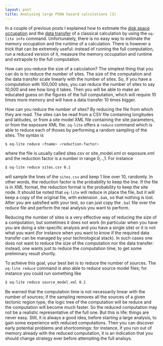 ```yaml
---
layout: post
title: Analyzing large PSHA hazard calculations (3)
---
```


In a couple of previous posts I explained how
to estimate the [disk space occupation](/2015/06/17/)
and the [data transfer]() of a classical calculation
by using the `oq-lito info` command. Unfortunately,
there is no easy way to estimate the memory occupation
and the runtime of a calculation. There is however a
trick that can be extremely useful: instead of running
the full computation, run a reduced version of it, measure
the memory occupation and runtime and extrapole to the
full computation.

How can you reduce the size of a calculation? The simplest
thing that you can do is to reduce the number of sites.
The size of the computation and the data transfer scale
linearly with the number of sites. So, if you have a
computation with 100,000 sites, you can reduce the
number of sites to say 10,000 and see how long it takes.
Then you will be able to make an educated guess on the figures
of the full computation, which will require 10 times more memory
and will have a data transfer 10 times bigger.

How can you reduce the number of sites? By reducing the file
from which they are read. The sites can be read from a CSV
file containing longitudes and latitudes, or from a site model
XML file containing the site parameters, or from the exposure
XML file. `oq-lite` offers a `reduce` command which is able
to reduce each of thoses by performing a random sampling of
the sites. The syntax is

```bash
$ oq-lite reduce <fname> <reduction-factor>
```

where the file is usually called sites.csv or site_model.xml or
exposure.xml and the reduction factor is a number in range 0,..,1.
For instance

```bash
$ oq-lite reduce sites.csv 0.1
```

will sample the lines of the `sites.csv` and keep 1 line over 10,
randomly. In other words, the reduction factor is the probability to
keep the line. If the file is in XML format, the reduction format
is the probability to keep the site node. It should be noted that
`oq-lite` will reduce in place the file, but it will keep a
copy of the original file, with extension `.bak`, so that nothing
is lost. After you are satisfied with your test, so can just copy
the `.bal` file over the reduce file and perform the real analysis
you want to perform.

Reducing the number of sites is a very effective way of reducing
the size of a computation, but sometimes it does not work (in
particular when you have you are doing a site-specific analysis
and you have a single site) or it is not what you want (for instance
when you want to know if the required data transfer can be
managed by your technological stack). In such cases one does
not want to reduce the size of the computation nor the data
transfer: instead, one wants just to reduce the computation time,
to get some preliminary result shortly.

To achieve this goal, your best bet is to reduce the number
of sources. The `oq-lite reduce` command is also able to reduce
source model files; for instance you could run something like

```bash
$ oq-lite reduce source_model.xml 0.1
```

Be warned that the computation time is not necessarily linear with the
number of sources; if the sampling removes all the sources of a given
tectonic region type, the logic tree of the computation will be
reduce and the computation will become much faster. So the reduced
computation may not be a realistic representative of the full one.
But this is life: things are never easy. Still, it is always a good
idea, before starting a large analysis, to gain some experience
with reduced computations. Then you can discover early potential
problems and shortcomings: for instance, if you run out of memory
already with the reduced computation, it is an indication that
you should change strategy ever before attempting the full analsys.
